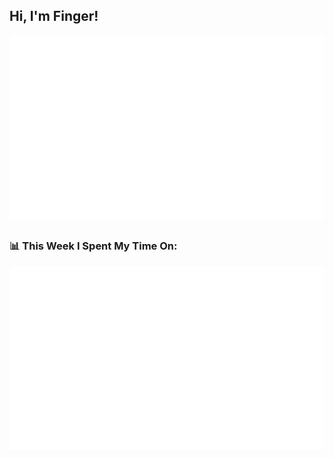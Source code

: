 <h2> Hi, I'm Finger!</h2>

<img align="right" src="https://raw.githubusercontent.com/spianmo/github-stats/master/generated/overview.svg#gh-light-mode-only">

<!-- <img align="right" height="160em" src="https://github-readme-stats-eight-theta.vercel.app/api/top-langs/?username=spianmo&layout=compact&langs_count=8&theme=algolia"/>	 -->
	
```go
package main

type Me struct {
	Name   string
	Job    string
	Code   string
	Skills string
}

func main() {
	me := &Me{
		Name:   "Finger",
		Job:    "Client-side Engineer",
		Code:   "Java and C++ and Others",
		Skills: "Android Security NLP ^o^",
	}
	_ = me
}
```


<h3>📊 This Week I Spent My Time On:</h3>
<img align='right' src="https://raw.githubusercontent.com/spianmo/github-stats/master/generated/languages.svg#gh-light-mode-only">

<!--START_SECTION:waka-->

```text
Java                   21 hrs 55 mins  ██████████████▓░░░░░░░░░░   58.03 %
XML                    5 hrs 26 mins   ███▓░░░░░░░░░░░░░░░░░░░░░   14.42 %
Kotlin                 3 hrs 19 mins   ██▒░░░░░░░░░░░░░░░░░░░░░░   08.81 %
Groovy                 3 hrs 2 mins    ██░░░░░░░░░░░░░░░░░░░░░░░   08.05 %
Gradle                 2 hrs 15 mins   █▒░░░░░░░░░░░░░░░░░░░░░░░   05.98 %
Properties             55 mins         ▓░░░░░░░░░░░░░░░░░░░░░░░░   02.44 %
```

<!--END_SECTION:waka-->
